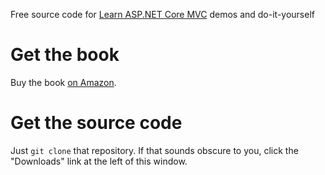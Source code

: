Free source code for [Learn ASP.NET Core MVC](http://leanpub.com/netcore) demos and do-it-yourself

# Get the book

Buy the book [on Amazon](https://www.amazon.com/Learn-ASP-NET-Core-MVC-Visual-ebook/dp/B072QCZ1G6/).

# Get the source code

Just `git clone` that repository. If that sounds obscure to you, click the "Downloads" link at the left of this window.